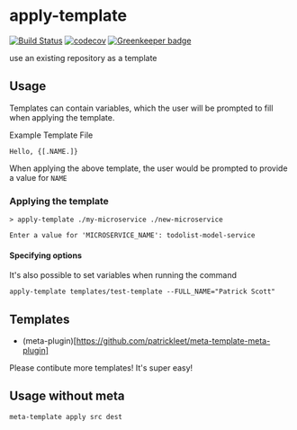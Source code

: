 # apply-template
[![Build Status](https://travis-ci.org/patrickleet/meta-template.svg?branch=master)](https://travis-ci.org/patrickleet/meta-template)
[![codecov](https://codecov.io/gh/patrickleet/meta-template/branch/master/graph/badge.svg)](https://codecov.io/gh/patrickleet/meta-template)
[![Greenkeeper badge](https://badges.greenkeeper.io/patrickleet/meta-template.svg)](https://greenkeeper.io/)

use an existing repository as a template

## Usage

Templates can contain variables, which the user will be prompted to fill when applying the template.

Example Template File
```
Hello, {[.NAME.]}
```

When applying the above template, the user would be prompted to provide a value for `NAME`

### Applying the template

```
> apply-template ./my-microservice ./new-microservice

Enter a value for 'MICROSERVICE_NAME': todolist-model-service
```

#### Specifying options
It's also possible to set variables when running the command
```
apply-template templates/test-template --FULL_NAME="Patrick Scott"
```


## Templates

* (meta-plugin)[https://github.com/patrickleet/meta-template-meta-plugin]

Please contibute more templates! It's super easy!

## Usage without meta

```
meta-template apply src dest
```